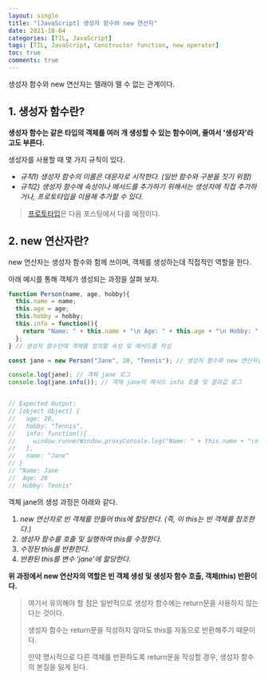 ```yaml
---
layout: single
title: "[JavaScript] 생성자 함수와 new 연산자"
date: 2021-10-04
categories: [TIL, JavaScript]
tags: [TIL, JavaScript, Constructor function, new operator]
toc: true
comments: true
---
```



생성자 함수와 new 연산자는 뗄래야 뗄 수 없는 관계이다. 

## 1. 생성자 함수란?
**생성자 함수는 같은 타입의 객체를 여러 개 생성할 수 있는 함수이며, 줄여서 '생성자'라고도 부른다.**

생성자를 사용할 때 몇 가지 규칙이 있다.
- *규칙1) 생성자 함수의 이름은 대문자로 시작한다. (일반 함수와 구분을 짓기 위함)*
- *규칙2) 생성자 함수에 속성이나 메서드를 추가하기 위해서는 생성자에 직접 추가하거나, 프로토타입을 이용해 추가할 수 있다.* 
> [프로토타입](https://jihyungong.github.io/til/javascript/(2)Inheritance/)은 다음 포스팅에서 다룰 예정이다.


## 2. new 연산자란?
new 연산자는 생성자 함수와 함께 쓰이며, 객체를 생성하는데 직접적인 역할을 한다.

아래 예시를 통해 객체가 생성되는 과정을 살펴 보자. 
```javascript
function Person(name, age, hobby){
  this.name = name;
  this.age = age;
  this.hobby = hobby;
  this.info = function(){
    return "Name: " + this.name + "\n Age: " + this.age + "\n Hobby: " + this.hobby;
  };
} // 생성자 함수안에 객체를 정의할 속성 및 메서드를 작성

const jane = new Person("Jane", 20, "Tennis"); // 생성자 함수와 new 연산자를 통해 객체 jane을 생성

console.log(jane); // 객체 jane 로그
console.log(jane.info()); // 객체 jane의 메서드 info 호출 및 결과값 로그


// Expected Output:
// [object Object] {
//   age: 20,
//   hobby: "Tennis",
//   info: function(){
//     window.runnerWindow.proxyConsole.log("Name: " + this.name + "\n Age: " + this.age + "\n Hobby: " + this.hobby);
//   },
//   name: "Jane"
// } 
// "Name: Jane
//  Age: 20
//  Hobby: Tennis"
```
객체 jane의 생성 과정은 아래와 같다.  
1. *new 연산자로 빈 객체를 만들어 this에 할당한다. (즉, 이 this는 빈 객체를 참조한다.)*
2. *생성자 함수를 호출 및 실행하여 this를 수정한다.*  
3. *수정된 this를 반환한다.*  
4. *반환된 this를 변수 'jane'에 할당한다.*  

**위 과정에서 new 연산자의 역할은 빈 객체 생성 및 생성자 함수 호출, 객체(this) 반환이다.**

> 여기서 유의해야 할 점은 일반적으로 생성자 함수에는 return문을 사용하지 않는다는 것이다. 
>
> 생성자 함수는 return문을 작성하지 않아도 this를 자동으로 반환해주기 때문이다. 
>
> 만약 명시적으로 다른 객체를 반환하도록 return문을 작성할 경우, 생성자 함수의 본질을 잃게 된다. 
